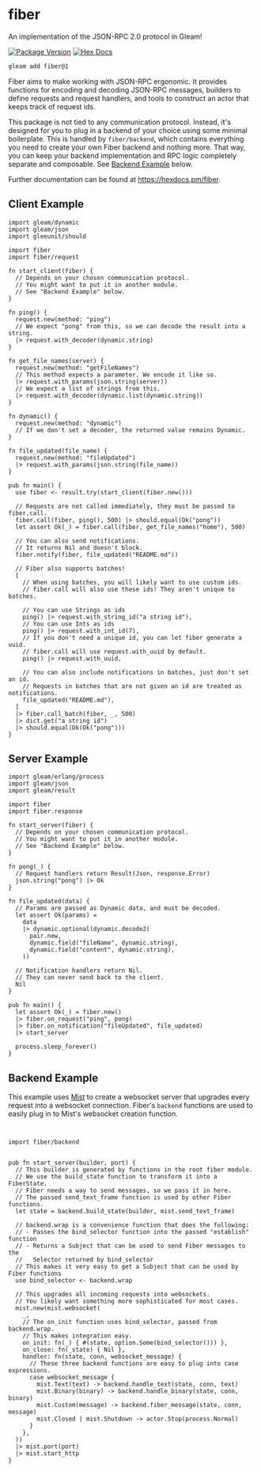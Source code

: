 # fiber

An implementation of the JSON-RPC 2.0 protocol in Gleam!

[![Package Version](https://img.shields.io/hexpm/v/fiber)](https://hex.pm/packages/fiber)
[![Hex Docs](https://img.shields.io/badge/hex-docs-ffaff3)](https://hexdocs.pm/fiber/)

```sh
gleam add fiber@1
```

Fiber aims to make working with JSON-RPC ergonomic. It provides functions for
encoding and decoding JSON-RPC messages, builders to define requests and request
handlers, and tools to construct an actor that keeps track of request ids.

This package is not tied to any communication protocol. Instead, it's designed
for you to plug in a backend of your choice using some minimal boilerplate. This
is handled by `fiber/backend`, which contains everything you need to create your
own Fiber backend and nothing more. That way, you can keep your backend
implementation and RPC logic completely separate and composable. See
[Backend Example](#backend-example) below.

Further documentation can be found at <https://hexdocs.pm/fiber>.

## Client Example

```gleam
import gleam/dynamic
import gleam/json
import gleeunit/should

import fiber
import fiber/request

fn start_client(fiber) {
  // Depends on your chosen communication protocol.
  // You might want to put it in another module.
  // See "Backend Example" below.
}

fn ping() {
  request.new(method: "ping")
  // We expect "pong" from this, so we can decode the result into a string.
  |> request.with_decoder(dynamic.string)
}

fn get_file_names(server) {
  request.new(method: "getFileNames")
  // This method expects a parameter. We encode it like so.
  |> request.with_params(json.string(server))
  // We expect a list of strings from this.
  |> request.with_decoder(dynamic.list(dynamic.string))
}

fn dynamic() {
  request.new(method: "dynamic")
  // If we don't set a decoder, the returned value remains Dynamic.
}

fn file_updated(file_name) {
  request.new(method: "fileUpdated")
  |> request.with_params(json.string(file_name))
}

pub fn main() {
  use fiber <- result.try(start_client(fiber.new()))

  // Requests are not called immediately, they must be passed to fiber.call.
  fiber.call(fiber, ping(), 500) |> should.equal(Ok("pong"))
  let assert Ok(_) = fiber.call(fiber, get_file_names("home"), 500)

  // You can also send notifications.
  // It returns Nil and doesn't block.
  fiber.notify(fiber, file_updated("README.md"))

  // Fiber also supports batches!
  [
    // When using batches, you will likely want to use custom ids.
    // fiber.call will also use these ids! They aren't unique to batches.

    // You can use Strings as ids
    ping() |> request.with_string_id("a string id"),
    // You can use Ints as ids
    ping() |> request.with_int_id(7),
    // If you don't need a unique id, you can let fiber generate a uuid.
    // fiber.call will use request.with_uuid by default.
    ping() |> request.with_uuid,

    // You can also include notifications in batches, just don't set an id.
    // Requests in batches that are not given an id are treated as notifications.
    file_updated("README.md"),
  ]
  |> fiber.call_batch(fiber, _, 500)
  |> dict.get("a string id")
  |> should.equal(Ok(Ok("pong")))
}
```

## Server Example

```gleam
import gleam/erlang/process
import gleam/json
import gleam/result

import fiber
import fiber.response

fn start_server(fiber) {
  // Depends on your chosen communication protocol.
  // You might want to put it in another module.
  // See "Backend Example" below.
}

fn pong(_) {
  // Request handlers return Result(Json, response.Error)
  json.string("pong") |> Ok
}

fn file_updated(data) {
  // Params are passed as Dynamic data, and must be decoded.
  let assert Ok(params) =
    data
    |> dynamic.optional(dynamic.decode2(
      pair.new,
      dynamic.field("fileName", dynamic.string),
      dynamic.field("content", dynamic.string),
    ))

  // Notification handlers return Nil.
  // They can never send back to the client.
  Nil
}

pub fn main() {
  let assert Ok(_) = fiber.new()
  |> fiber.on_request("ping", pong)
  |> fiber.on_notification("fileUpdated", file_updated)
  |> start_server

  process.sleep_forever()
}
```

## Backend Example

This example uses [Mist](https://hexdocs.pm/mist/) to create a websocket server
that upgrades every request into a websocket connection. Fiber's `backend`
functions are used to easily plug in to Mist's websocket creation function.

```gleam


import fiber/backend


pub fn start_server(builder, port) {
  // This builder is generated by functions in the root fiber module.
  // We use the build_state function to transform it into a FiberState.
  // Fiber needs a way to send messages, so we pass it in here.
  // The passed send_text_frame function is used by other Fiber functions.
  let state = backend.build_state(builder, mist.send_text_frame)

  // backend.wrap is a convenience function that does the following:
  // - Passes the bind_selector function into the passed "establish" function
  // - Returns a Subject that can be used to send Fiber messages to the
  //   Selector returned by bind_selector
  // This makes it very easy to get a Subject that can be used by Fiber functions
  use bind_selector <- backend.wrap

  // This upgrades all incoming requests into websockets.
  // You likely want something more sophisticated for most cases.
  mist.new(mist.websocket(
    _,
    // The on_init function uses bind_selector, passed from backend.wrap.
    // This makes integration easy.
    on_init: fn(_) { #(state, option.Some(bind_selector())) },
    on_close: fn(_state) { Nil },
    handler: fn(state, conn, websocket_message) {
      // These three backend functions are easy to plug into case expressions.
      case websocket_message {
        mist.Text(text) -> backend.handle_text(state, conn, text)
        mist.Binary(binary) -> backend.handle_binary(state, conn, binary)
        mist.Custom(message) -> backend.fiber_message(state, conn, message)
        mist.Closed | mist.Shutdown -> actor.Stop(process.Normal)
      }
    },
  ))
  |> mist.port(port)
  |> mist.start_http
}
```
